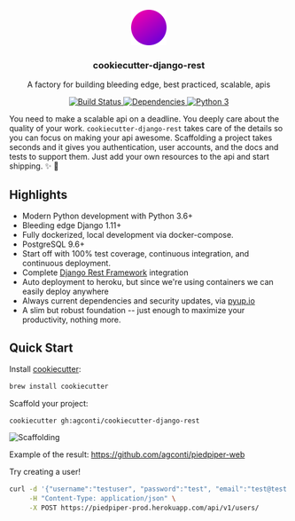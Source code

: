 <p align="center">
  <img width="64" src="media/cdr-icon.png" alt="cookiecutter-django-rest" >
  <h3 align="center">cookiecutter-django-rest</h3>
  <p align="center">A factory for building bleeding edge, best practiced, scalable, apis<p>
  <p align="center">
    <a href="https://travis-ci.org/agconti/cookiecutter-django-rest">
      <img src="https://travis-ci.org/agconti/cookiecutter-django-rest.svg?branch=master" alt="Build Status">
    </a>
    <a href="https://pyup.io/repos/github/agconti/cookiecutter-django-rest/">
      <img src="https://pyup.io/repos/github/agconti/cookiecutter-django-rest/shield.svg" alt="Dependencies">
    </a>
    <a href="https://pyup.io/repos/github/agconti/cookiecutter-django-rest/">
      <img src="https://pyup.io/repos/github/agconti/cookiecutter-django-rest/python-3-shield.svg" alt="Python 3">
    </a>
  </p>
</p>

You need to make a scalable api on a deadline. You deeply care about the quality of your work.
`cookiecutter-django-rest` takes care of the details so you can focus on making your api awesome.  Scaffolding a project takes seconds and it gives you authentication, user accounts, and the docs and tests to support them. Just add your own resources to the api and start shipping. ✨ 💅



## Highlights
- Modern Python development with Python 3.6+
- Bleeding edge Django 1.11+
- Fully dockerized, local development via docker-compose.
- PostgreSQL 9.6+
- Start off with 100% test coverage, continuous integration, and continuous deployment.
- Complete [Django Rest Framework](http://www.django-rest-framework.org/) integration
- Auto deployment to heroku, but since we're using containers we can easily deploy anywhere
- Always current dependencies and security updates, via [pyup.io](https://pyup.io/)
- A slim but robust foundation -- just enough to maximize your productivity, nothing more.

## Quick Start

Install [cookiecutter](https://github.com/audreyr/cookiecutter):

```bash
brew install cookiecutter
```

Scaffold your project:
```
cookiecutter gh:agconti/cookiecutter-django-rest
```

![Scaffolding](media/scaffolding.gif)

Example of the result: https://github.com/agconti/piedpiper-web

Try creating a user!

```bash
curl -d '{"username":"testuser", "password":"test", "email":"test@test.com", "first_name":"test", "last_name":"user"}' \
     -H "Content-Type: application/json" \
     -X POST https://piedpiper-prod.herokuapp.com/api/v1/users/
```
